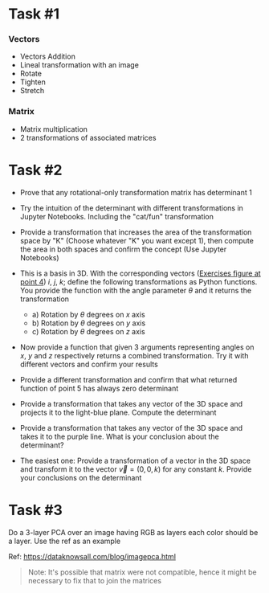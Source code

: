 # Task #1

### Vectors

- Vectors Addition
- Lineal transformation with an image
- Rotate
- Tighten
- Stretch

### Matrix
- Matrix multiplication
- 2 transformations of associated matrices

# Task #2

- Prove that any rotational-only transformation matrix has determinant 1
- Try the intuition of the determinant with different transformations in Jupyter Notebooks. Including the "cat/fun" transformation
- Provide a transformation that increases the area of the transformation space by "K" (Choose whatever "K" you want except 1), then compute the area in both spaces and confirm the concept (Use Jupyter Notebooks)
- This is a basis in 3D. With the corresponding vectors ([Exercises figure at point 4](./clase.excalidraw)) $i$, $j$, $k$; define the following transformations as Python functions. You provide the function with the angle parameter $\theta$ and it returns the transformation
    - a) Rotation by $\theta$ degrees on $x$ axis
    - b) Rotation by $\theta$ degrees on $y$ axis
    - c) Rotation by $\theta$ degrees on $z$ axis

- Now provide a function that given 3 arguments representing angles on $x$, $y$ and $z$ respectively returns a combined transformation. Try it with different vectors and confirm your results
- Provide a different  transformation and confirm that what returned function of point 5 has always zero determinant
- Provide a transformation that takes any vector of the 3D space and projects it to the light-blue plane. Compute the determinant
- Provide a transformation that takes any vector of the 3D space and takes it to the purple line. What is your conclusion about the determinant?
- The easiest one: Provide a transformation of a vector in the 3D space and transform it to the vector $\vec{v} = ( 0, 0, k )$ for any constant $k$. Provide your conclusions on the determinant

# Task #3

Do a 3-layer PCA over an image having RGB as layers each color should be a layer. Use the ref as an example

Ref: https://dataknowsall.com/blog/imagepca.html

> Note: It's possible that matrix were not compatible, hence it might be necessary to fix that to join the matrices
